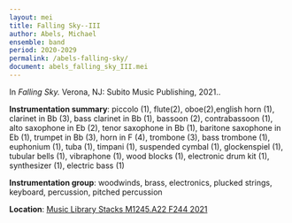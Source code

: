 ```yaml
---
layout: mei
title: Falling Sky--III
author: Abels, Michael
ensemble: band
period: 2020-2029
permalink: /abels-falling-sky/
document: abels_falling_sky_III.mei
---
```


In *Falling Sky.* Verona, NJ: Subito Music Publishing, 2021..

**Instrumentation summary**: piccolo (1), flute(2), oboe(2),english horn (1), clarinet in Bb (3), bass clarinet in Bb (1), bassoon (2), contrabassoon (1), alto saxophone in Eb (2), tenor saxophone in Bb (1), baritone saxophone in Eb (1), trumpet in Bb (3), horn in F (4), trombone (3), bass trombone (1), euphonium (1), tuba (1), timpani (1), suspended cymbal (1), glockenspiel (1), tubular bells (1), vibraphone (1), wood blocks (1), electronic drum kit (1), synthesizer (1), electric bass (1)

**Instrumentation group**: woodwinds, brass, electronics, plucked strings, keyboard, percussion, pitched percussion

**Location**: <a href="https://tufts.primo.exlibrisgroup.com/permalink/01TUN_INST/1kc9gia/alma991018306432503851" target="_blank">Music Library Stacks M1245.A22 F244 2021</a>